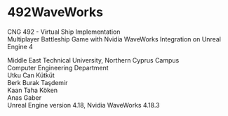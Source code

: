 # 492WaveWorks
CNG 492 - Virtual Ship Implementation                                                                                           
Multiplayer Battleship Game with Nvidia WaveWorks Integration on Unreal Engine 4                                                           

Middle East Technical University, Northern Cyprus Campus       
Computer Engineering Department                                                                                                    <br>
Utku Can Kütküt <br>
Berk Burak Taşdemir <br>
Kaan Taha Köken <br>
Anas Gaber<br>
Unreal Engine version 4.18, Nvidia WaveWorks 4.18.3
